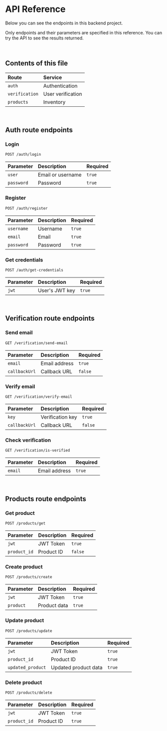 # API Reference

Below you can see the endpoints in this backend project.

Only endpoints and their parameters are specified in this reference. You can try the API to see the results returned.

<br>

## Contents of this file

| Route          | Service           |
| :------------- | :---------------- |
| `auth`         | Authentication    |
| `verification` | User verification |
| `products`     | Inventory         |

<br>

## Auth route endpoints

### Login

```http
POST /auth/login
```

| Parameter  | Description       | Required |
| :--------- | :---------------- | :------- |
| `user`     | Email or username | `true`   |
| `password` | Password          | `true`   |

### Register

```http
POST /auth/register
```

| Parameter  | Description | Required |
| :--------- | :---------- | :------- |
| `username` | Username    | `true`   |
| `email`    | Email       | `true`   |
| `password` | Password    | `true`   |

### Get credentials

```http
POST /auth/get-credentials
```

| Parameter | Description    | Required |
| :-------- | :------------- | :------- |
| `jwt`     | User's JWT key | `true`   |

<br>

## Verification route endpoints

### Send email

```http
GET /verification/send-email
```

| Parameter     | Description   | Required |
| :------------ | :------------ | :------- |
| `email`       | Email address | `true`   |
| `callbackUrl` | Callback URL  | `false`  |

### Verify email

```http
GET /verification/verify-email
```

| Parameter     | Description      | Required |
| :------------ | :--------------- | :------- |
| `key`         | Verification key | `true`   |
| `callbackUrl` | Callback URL     | `false`  |

### Check verification

```http
GET /verification/is-verified
```

| Parameter | Description   | Required |
| :-------- | :------------ | :------- |
| `email`   | Email address | `true`   |

<br>

## Products route endpoints

### Get product

```http
POST /products/get
```

| Parameter    | Description | Required |
| :----------- | :---------- | :------- |
| `jwt`        | JWT Token   | `true`   |
| `product_id` | Product ID  | `false`  |

### Create product

```http
POST /products/create
```

| Parameter | Description  | Required |
| :-------- | :----------- | :------- |
| `jwt`     | JWT Token    | `true`   |
| `product` | Product data | `true`   |

### Update product

```http
POST /products/update
```

| Parameter         | Description          | Required |
| :---------------- | :------------------- | :------- |
| `jwt`             | JWT Token            | `true`   |
| `product_id`      | Product ID           | `true`   |
| `updated_product` | Updated product data | `true`   |

### Delete product

```http
POST /products/delete
```

| Parameter    | Description | Required |
| :----------- | :---------- | :------- |
| `jwt`        | JWT Token   | `true`   |
| `product_id` | Product ID  | `true`   |
